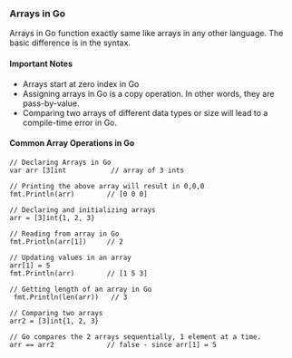 ### Arrays in Go

Arrays in Go function exactly same like arrays in any other language. The basic difference is in the syntax. 

#### Important Notes
 - Arrays start at zero index in Go
 - Assigning arrays in Go is a copy operation. In other words, they are pass-by-value.
 - Comparing two arrays of different data types or size will lead to a compile-time error in Go.

#### Common Array Operations in Go
```
// Declaring Arrays in Go
var arr [3]int           // array of 3 ints

// Printing the above array will result in 0,0,0 
fmt.Println(arr)        // [0 0 0]

// Declaring and initializing arrays
arr = [3]int{1, 2, 3}

// Reading from array in Go
fmt.Println(arr[1])     // 2

// Updating values in an array
arr[1] = 5
fmt.Println(arr)        // [1 5 3]

// Getting length of an array in Go
 fmt.Println(len(arr))   // 3

// Comparing two arrays
arr2 = [3]int{1, 2, 3}

// Go compares the 2 arrays sequentially, 1 element at a time.
arr == arr2             // false - since arr[1] = 5
```